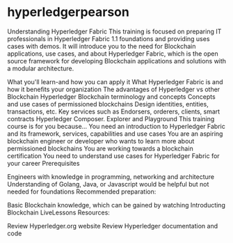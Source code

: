 # hyperledgerpearson
Understanding Hyperledger Fabric
This training is focused on preparing IT professionals in Hyperledger Fabric 1.1 foundations and providing uses cases with demos. It will introduce you to the need for Blockchain applications, use cases, and about Hyperledger Fabric, which is the open source framework for developing Blockchain applications and solutions with a modular architecture.

What you'll learn-and how you can apply it
What Hyperledger Fabric is and how it benefits your organization
The advantages of Hyperledger vs other Blockchain
Hyperledger Blockchain terminology and concepts
Concepts and use cases of permissioned blockchains
Design identities, entities, transactions, etc.
Key services such as Endorsers, orderers, clients, smart contracts
Hyperledger Composer. Explorer and Playground
This training course is for you because...
You need an introduction to Hyperledger Fabric and its framework, services, capabilities and use cases
You are an aspiring blockchain engineer or developer who wants to learn more about permissioned blockchains
You are working towards a blockchain certification
You need to understand use cases for Hyperledger Fabric for your career
Prerequisites

Engineers with knowledge in programming, networking and architecture
Understanding of Golang, Java, or Javascript would be helpful but not needed for foundations
Recommended preparation:

Basic Blockchain knowledge, which can be gained by watching Introducting Blockchain LiveLessons
Resources:

Review Hyperledger.org website
Review Hyperledger documentation and code
